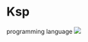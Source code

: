 # Ksp 
programming language
<img src="./img/https://github.com/Kdy010010/Ksp/blob/main/IMG_2051.png">

